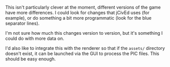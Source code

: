 This isn't particularly clever at the moment, different versions of the game have more differences. I could look for
changes that jCivEd uses (for example), or do something a bit more programmatic (look for the blue separator lines).

I'm not sure how much this changes version to version, but it's something I could do with more data on.

I'd also like to integrate this with the renderer so that if the `assets/` directory doesn't exist, it can be launched
via the GUI to process the PIC files. This should be easy enough.

